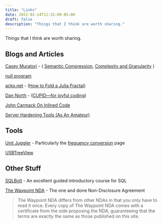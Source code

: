 ```yaml
---
title: "Links"
date: 2021-02-14T11:32:09-05:00
draft: false
description: "Things that I think are worth sharing."
---
```


Things that I think are worth sharing.

## Blogs and Articles

[Casey Muratori][1a] - ( [Semantic Compression][1b], [Complexity and Granularity][1c] )

[1a]: https://caseymuratori.com/contents
[1b]: https://caseymuratori.com/blog_0015
[1c]: https://caseymuratori.com/blog_0016

[null program](https://nullprogram.com/)

[acko.net]([2a]) - ([How to Fold a Julia Fractal][2b])

[2a]: https://acko.net
[2b]: https://acko.net/blog/how-to-fold-a-julia-fractal/

[Dan North]([3a]) - ([CUPID—for joyful coding][3b])

[3a]: https://dannorth.net/blog/
[3b]: https://dannorth.net/2022/02/10/cupid-for-joyful-coding/


[John Carmack On Inlined Code](http://number-none.com/blow/john_carmack_on_inlined_code.html)

[Server Hardening Tools (As An Amateur)](https://www.openmymind.net/Server-Hardening-Tools-As-An-Amateur/)

## Tools

[Unit Juggler]([4a]) - Particularly the [frequency conversion]([4b]) page

[4a]: https://www.unitjuggler.com
[4b]: https://www.unitjuggler.com/frequency-conversion.html

[USBTreeView](https://www.uwe-sieber.de/usbtreeview_e.html)

## Other Stuff

[SQLBolt](https://sqlbolt.com/) - An excellent guided introductory course for SQL

[The Waypoint NDA](https://waypointnda.com/) - The one and done Non-Disclosure Agreement

> The Waypoint NDA differs from other NDAs in that you only have to read it once. Every copy of The Waypoint NDA comes with a certificate from the side proposing the NDA, guaranteeing that the terms are exactly the same as those published on this site.
